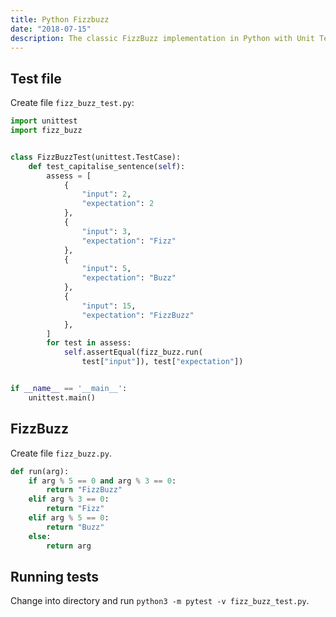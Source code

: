 ```yaml
---
title: Python Fizzbuzz
date: "2018-07-15"
description: The classic FizzBuzz implementation in Python with Unit Testing.
---
```




## Test file

Create file `fizz_buzz_test.py`:

```python
import unittest
import fizz_buzz


class FizzBuzzTest(unittest.TestCase):
    def test_capitalise_sentence(self):
        assess = [
            {
                "input": 2,
                "expectation": 2
            },
            {
                "input": 3,
                "expectation": "Fizz"
            },
            {
                "input": 5,
                "expectation": "Buzz"
            },
            {
                "input": 15,
                "expectation": "FizzBuzz"
            },
        ]
        for test in assess:
            self.assertEqual(fizz_buzz.run(
                test["input"]), test["expectation"])


if __name__ == '__main__':
    unittest.main()
```



## FizzBuzz

Create file `fizz_buzz.py`.

```python
def run(arg):
    if arg % 5 == 0 and arg % 3 == 0:
        return "FizzBuzz"
    elif arg % 3 == 0:
        return "Fizz"
    elif arg % 5 == 0:
        return "Buzz"
    else:
        return arg
```



## Running tests

Change into directory and run `python3 -m pytest -v fizz_buzz_test.py`.
